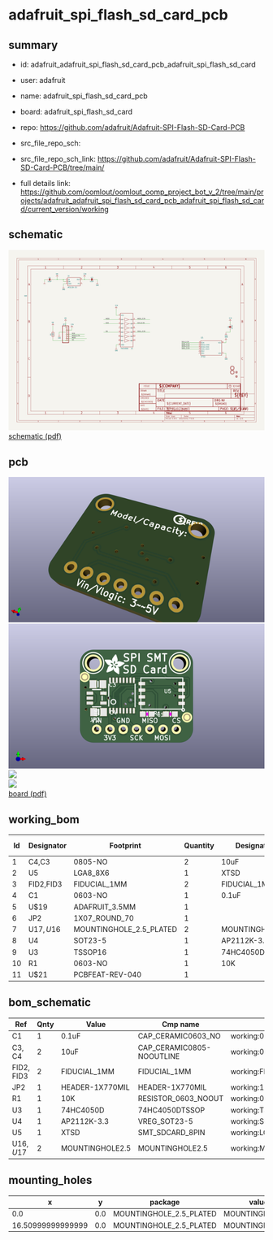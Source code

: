 # adafruit_spi_flash_sd_card_pcb
 
## summary 
* id: adafruit_adafruit_spi_flash_sd_card_pcb_adafruit_spi_flash_sd_card
* user: adafruit
* name: adafruit_spi_flash_sd_card_pcb
* board: adafruit_spi_flash_sd_card
* repo: https://github.com/adafruit/Adafruit-SPI-Flash-SD-Card-PCB



* src_file_repo_sch: 
* src_file_repo_sch_link: https://github.com/adafruit/Adafruit-SPI-Flash-SD-Card-PCB/tree/main/
* full details link: https://github.com/oomlout/oomlout_oomp_project_bot_v_2/tree/main/projects/adafruit_adafruit_spi_flash_sd_card_pcb_adafruit_spi_flash_sd_card/current_version/working  

## schematic  
![](working_schematic_600.png)  
[schematic (pdf)](working_schematic.pdf)  

## pcb  
![](working_3d_600.png) 
![](working_3d_front_600.png)  
![](working_3d_back_600.png)  
![](working_600.png)  
[board (pdf)](working.pdf)  

## working_bom
| Id | Designator | Footprint | Quantity | Designation | Supplier and ref |  | None | 
| --- | --- | --- | --- | --- | --- | --- | --- | 
| 1 | C4,C3 | 0805-NO | 2 | 10uF |  |  | [''] | 
| 2 | U5 | LGA8_8X6 | 1 | XTSD |  |  | [''] | 
| 3 | FID2,FID3 | FIDUCIAL_1MM | 2 | FIDUCIAL_1MM |  |  | [''] | 
| 4 | C1 | 0603-NO | 1 | 0.1uF |  |  | [''] | 
| 5 | U$19 | ADAFRUIT_3.5MM | 1 |  |  |  | [''] | 
| 6 | JP2 | 1X07_ROUND_70 | 1 |  |  |  | [''] | 
| 7 | U$17,U$16 | MOUNTINGHOLE_2.5_PLATED | 2 | MOUNTINGHOLE2.5 |  |  | [''] | 
| 8 | U4 | SOT23-5 | 1 | AP2112K-3.3 |  |  | [''] | 
| 9 | U3 | TSSOP16 | 1 | 74HC4050D |  |  | [''] | 
| 10 | R1 | 0603-NO | 1 | 10K |  |  | [''] | 
| 11 | U$21 | PCBFEAT-REV-040 | 1 |  |  |  | [''] | 


## bom_schematic
| Ref | Qnty | Value | Cmp name | Footprint | Description | Vendor | DNP | 
| --- | --- | --- | --- | --- | --- | --- | --- | 
| C1 | 1 | 0.1uF | CAP_CERAMIC0603_NO | working:0603-NO |  |  |  | 
| C3, C4 | 2 | 10uF | CAP_CERAMIC0805-NOOUTLINE | working:0805-NO |  |  |  | 
| FID2, FID3 | 2 | FIDUCIAL_1MM | FIDUCIAL_1MM | working:FIDUCIAL_1MM |  |  |  | 
| JP2 | 1 | HEADER-1X770MIL | HEADER-1X770MIL | working:1X07_ROUND_70 |  |  |  | 
| R1 | 1 | 10K | RESISTOR_0603_NOOUT | working:0603-NO |  |  |  | 
| U3 | 1 | 74HC4050D | 74HC4050DTSSOP | working:TSSOP16 |  |  |  | 
| U4 | 1 | AP2112K-3.3 | VREG_SOT23-5 | working:SOT23-5 |  |  |  | 
| U5 | 1 | XTSD | SMT_SDCARD_8PIN | working:LGA8_8X6 |  |  |  | 
| U$16, U$17 | 2 | MOUNTINGHOLE2.5 | MOUNTINGHOLE2.5 | working:MOUNTINGHOLE_2.5_PLATED |  |  |  | 


## mounting_holes
| x | y | package | value | ref | size | 
| --- | --- | --- | --- | --- | --- | 
| 0.0 | 0.0 | MOUNTINGHOLE_2.5_PLATED | MOUNTINGHOLE2.5 | U$16 | m3 | 
| 16.50999999999999 | 0.0 | MOUNTINGHOLE_2.5_PLATED | MOUNTINGHOLE2.5 | U$17 | m3 | 


